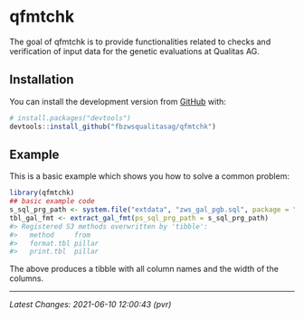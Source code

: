 
<!-- README.md is generated from README.Rmd. Please edit that file -->

# qfmtchk

<!-- badges: start -->
<!-- badges: end -->

The goal of qfmtchk is to provide functionalities related to checks and
verification of input data for the genetic evaluations at Qualitas AG.

## Installation

You can install the development version from
[GitHub](https://github.com/) with:

``` r
# install.packages("devtools")
devtools::install_github("fbzwsqualitasag/qfmtchk")
```

## Example

This is a basic example which shows you how to solve a common problem:

``` r
library(qfmtchk)
## basic example code
s_sql_prg_path <- system.file("extdata", "zws_gal_pgb.sql", package = "qfmtchk")
tbl_gal_fmt <- extract_gal_fmt(ps_sql_prg_path = s_sql_prg_path)
#> Registered S3 methods overwritten by 'tibble':
#>   method     from  
#>   format.tbl pillar
#>   print.tbl  pillar
```

The above produces a tibble with all column names and the width of the
columns.

------------------------------------------------------------------------

*Latest Changes: 2021-06-10 12:00:43 (pvr)*
